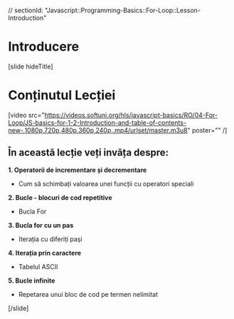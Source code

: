 // sectionId: "Javascript::Programming-Basics::For-Loop::Lesson-Introduction"

# Introducere

[slide hideTitle]

# Conținutul Lecției

[video src="https://videos.softuni.org/hls/javascript-basics/RO/04-For-Loop/JS-basics-for-1-2-Introduction-and-table-of-contents-new-,1080p,720p,480p,360p,240p,.mp4/urlset/master.m3u8" poster="" /]



## În această lecție veți invăța despre:

**1. Operatorii de incrementare și decrementare**
- Cum să schimbați valoarea unei funcții cu operatori speciali

**2. Bucle - blocuri de cod repetitive**
- Bucla For

**3. Bucla for cu un pas**
- Iterația cu diferiți pași

**4. Iterația prin caractere**
- Tabelul ASCII

**5. Bucle infinite**
- Repetarea unui bloc de cod pe termen nelimitat



[/slide]
